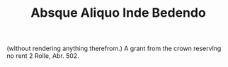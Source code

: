 ---
title: Absque Aliquo Inde Bedendo
permalink: "/definitions/absque-aliquo-inde-bedendo.html"
body: "(wlthout rendering anything therefrom.) A grant from the crown reservlng no
  rent 2 Rolle, Abr. 502."
published_at: '2018-07-07'
layout: post
---